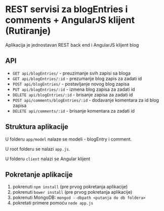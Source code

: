 # REST servisi za blogEntries i comments + AngularJS klijent (Rutiranje)

Aplikacija je jednostavan REST back end i AngularJS klijent blog

## API

* `GET api/blogEntries/` - preuzimanje svih zapisi sa bloga
* `GET api/blogEntries/:id` - prezumanje blog zapis za zadati id
* `POST api/blogEntries/` - postavljanje novog blog zapisa
* `PUT api/blogEntries/:id` - izmena blog zapisa za zadati id
* `DELETE api/blogEntries/:id` - brisanje zapisa za zadati id
* `POST api/comments/blogEntries/:id` - dodavanje komentara za id blog zapisa
* `DELETE api/comments/:id` - brisanje komentara za zadati id

## Struktura aplikacije

U folderu `app/model` nalaze se modeli - blogEntry i comment.

U root folderu se nalazi `app.js`.

U folderu `client` nalazi se Angular klijent

## Pokretanje aplikacije

1. pokrenuti `npm install` (pre prvog pokretanja aplikacije)
1. pokrenuti `bower install` (pre prvog pokretanja aplikacije)
2. pokrenuti MongoDB: `mongod --dbpath <putanja do db foldera>`
3. pokretati primere pomoću `node app.js`

